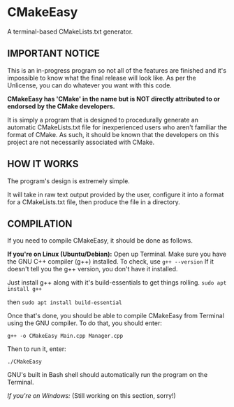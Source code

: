 # CMakeEasy
A terminal-based CMakeLists.txt generator.

IMPORTANT NOTICE
----------------

This is an in-progress program so not all of the features are finished and it's impossible to know what the final release will look like.
As per the Unlicense, you can do whatever you want with this code.

**CMakeEasy has 'CMake' in the name but is NOT directly attributed to or endorsed by the CMake developers.**

It is simply a program that is designed to procedurally generate an automatic CMakeLists.txt file for inexperienced users who aren't familiar the format of CMake. As such, it should be known that the developers on this project are not necessarily associated with CMake.

HOW IT WORKS
------------

The program's design is extremely simple.

It will take in raw text output provided by the user, configure it into a format for a CMakeLists.txt file, then produce the file in a directory.

COMPILATION
-----------

If you need to compile CMakeEasy, it should be done as follows.

**If you're on Linux (Ubuntu/Debian):**
Open up Terminal.
Make sure you have the GNU C++ compiler (g++) installed. To check, use `g++ --version`
If it doesn't tell you the g++ version, you don't have it installed.

Just install g++ along with it's build-essentials to get things rolling.
`sudo apt install g++`

then
`sudo apt install build-essential`

Once that's done, you should be able to compile CMakeEasy from Terminal using the GNU compiler.
To do that, you should enter:

`g++ -o CMakeEasy Main.cpp Manager.cpp`

Then to run it, enter:

`./CMakeEasy`

GNU's built in Bash shell should automatically run the program on the Terminal.

*If you're on Windows:*
(Still working on this section, sorry!)
